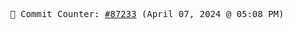 <p align="center">
    <samp>
        📮 Commit Counter: <a href="https://github.com/Javascript-void0/Javascript-void0/commits/main">#87233</a> (April 07, 2024 @ 05:08 PM)
    </samp>
</p>